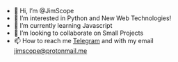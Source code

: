 - 👋 Hi, I’m @JimScope
- 👀 I’m interested in Python and New Web Technologies!
- 🌱 I’m currently learning Javascript
- 💞️ I’m looking to collaborate on Small Projects
- 📫 How to reach me [Telegram](https://t.me/JimScope) and with my email [jimscope@protonmail.me](mailto://jimscope@protonmail.com)

<!---
JimScope/JimScope is a ✨ special ✨ repository because its `README.md` (this file) appears on your GitHub profile.
You can click the Preview link to take a look at your changes.
--->
